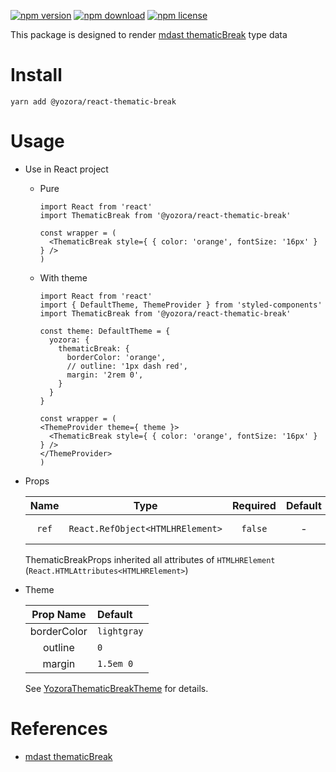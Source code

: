 [![npm version](https://img.shields.io/npm/v/@yozora/react-thematic-break.svg)](https://www.npmjs.com/package/@yozora/react-thematic-break)
[![npm download](https://img.shields.io/npm/dm/@yozora/react-thematic-break.svg)](https://www.npmjs.com/package/@yozora/react-thematic-break)
[![npm license](https://img.shields.io/npm/l/@yozora/react-thematic-break.svg)](https://www.npmjs.com/package/@yozora/react-thematic-break)


This package is designed to render [mdast thematicBreak][] type data


# Install

  ```shell
  yarn add @yozora/react-thematic-break
  ```

# Usage
  * Use in React project

    - Pure

      ```tsx
      import React from 'react'
      import ThematicBreak from '@yozora/react-thematic-break'

      const wrapper = (
        <ThematicBreak style={ { color: 'orange', fontSize: '16px' } } />
      )
      ```

    - With theme

      ```tsx
      import React from 'react'
      import { DefaultTheme, ThemeProvider } from 'styled-components'
      import ThematicBreak from '@yozora/react-thematic-break'

      const theme: DefaultTheme = {
        yozora: {
          thematicBreak: {
            borderColor: 'orange',
            // outline: '1px dash red',
            margin: '2rem 0',
          }
        }
      }

      const wrapper = (
      <ThemeProvider theme={ theme }>
        <ThematicBreak style={ { color: 'orange', fontSize: '16px' } } />
      </ThemeProvider>
      )
      ```

  * Props

     Name     | Type                              | Required  | Default | Description
    :--------:|:---------------------------------:|:---------:|:-------:|:-------------
     `ref`    | `React.RefObject<HTMLHRElement>`  | `false`   | -       | Forwarded ref callback

    ThematicBreakProps inherited all attributes of `HTMLHRElement` (`React.HTMLAttributes<HTMLHRElement>`)

  * Theme

     Prop Name    | Default
    :------------:|:-----------
     borderColor  | `lightgray`
     outline      | `0`
     margin       | `1.5em 0`

    See [YozoraThematicBreakTheme][] for details.


# References

  - [mdast thematicBreak][]


[mdast thematicBreak]: https://github.com/syntax-tree/mdast#thematicbreak
[YozoraThematicBreakTheme]: https://github.com/guanghechen/yozora-react/blob/master/packages/thematic-break/src/theme.ts
